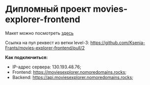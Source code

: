 # Дипломный проект movies-explorer-frontend

Макет можно посмотреть [здесь](https://docviewer.yandex.ru/view/930870828/?*=ZYWzGOXVCB41Jirw5dUVpxIm6sV7InVybCI6InlhLWRpc2s6Ly8vZGlzay9EaXBsb21hIChDb3B5KS5maWciLCJ0aXRsZSI6IkRpcGxvbWEgKENvcHkpLmZpZyIsIm5vaWZyYW1lIjpmYWxzZSwidWlkIjoiOTMwODcwODI4IiwidHMiOjE2NzA4Njk0NDczNDQsInl1IjoiMTA5NjQxMjA0MTYzNzQ3MzU2OCJ9)

Ссылка на пул реквест из ветки level-3: https://github.com/Ksenia-Frants/movies-explorer-frontend/pull/2

**Как подключиться:**

- IP-адрес сервера: 130.193.48.76;
- Frontend: https://moviesexplorer.nomoredomains.rocks;
- Backend: https://api.moviesexplorer.nomoredomains.rocks;
